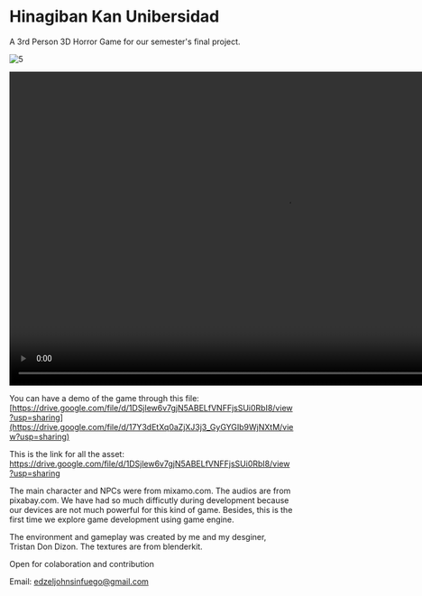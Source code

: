 # Hinagiban Kan Unibersidad
<meta name="description" content="3D Horror Game">
<meta name="keywords" content="Godot, Third Person">

  A 3rd Person 3D Horror Game for our semester's final project.

![5](https://github.com/ejsinfuego/horror-game-godot/assets/67304574/e77c14aa-2119-4640-8907-ce0235e93f11)



<video width="980" height="556.91" controls>
  <source src="https://github.com/ejsinfuego/horror-game-godot/assets/67304574/57f8dadc-bb17-4f05-aa02-9f5fcd837f4b" type="video/mp4">
</video>


You can have a demo of the game through this file: [https://drive.google.com/file/d/1DSjlew6v7gjN5ABELfVNFFjsSUi0RbI8/view?usp=sharing](https://drive.google.com/file/d/17Y3dEtXq0aZjXJ3j3_GyGYGIb9WjNXtM/view?usp=sharing)

This is the link for all the asset: https://drive.google.com/file/d/1DSjlew6v7gjN5ABELfVNFFjsSUi0RbI8/view?usp=sharing

The main character and NPCs were from mixamo.com. The audios are from pixabay.com. We have had so much difficutly during development because our devices are not much powerful for this kind of game. Besides, this is the first time we explore game development using game engine.

The environment and gameplay was created by me and my desginer, Tristan Don Dizon. The textures are from blenderkit. 

Open for colaboration and contribution

Email: edzeljohnsinfuego@gmail.com
